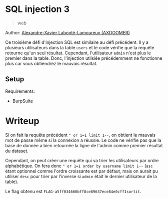 # SQL injection 3

> web

Author: [Alexandre-Xavier Labonté-Lamoureux (AXDOOMER)](https://github.com/axdoomer)

Ce troisième défi d'injection SQL est similaire au défi précédent. Il y a plusieurs utilisateurs dans la table `users` et le code vérifie que la requête retourne qu'un seul résultat. Cependant, l'utilisateur `admin` n'est plus le premier dans la table. Donc, l'injection utilsiée précédemment ne fonctionne plus car vous obtiendrez le mauvais résultat.

## Setup

Requirements:
- BurpSuite

# Writeup

Si on fait la requête précédent `" or 1=1 limit 1--`, on obtient le mauvais mot de passe même si la connexion a réussie. Le code ne vérifie pas que la base de donnée a bien retournée la ligne de l'admin comme premier résultat du dataset. 

Cependant, on peut créer une requête qui va trier les utilisateurs par ordre alphabétique. On fera donc `" or 1=1 order by username limit 1--` (`asc` étant optionnel comme l'ordre croissante est par défaut, mais on aurait pu utiliser `desc` pour trier par l'inverse si `admin` était le dernier utilisateur de la table).

Le flag obtenu est `FLAG-a5ff034660bff8ce89637ece84e0cff1sortit`.
